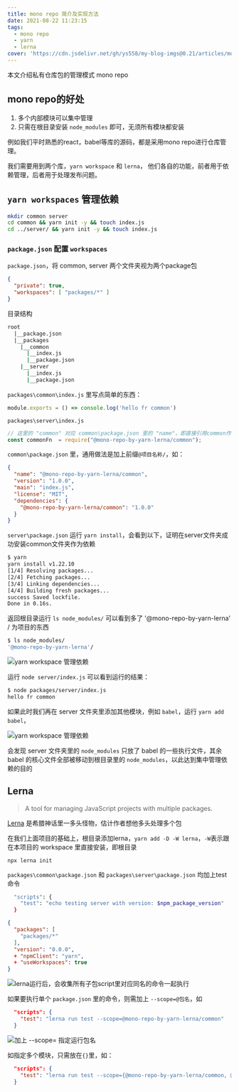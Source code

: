```yaml
---
title: mono repo 简介及实现方法
date: 2021-08-22 11:23:15
tags:
  - mono repo
  - yarn
  - lerna
cover: 'https://cdn.jsdelivr.net/gh/ys558/my-blog-imgs@0.21/articles/mono repo简介及实现方法/cover.png'
---
```


本文介绍私有仓库包的管理模式 mono repo

<!-- more -->

## mono repo的好处
1. 多个内部模块可以集中管理
2. 只需在根目录安装 `node_modules` 即可，无须所有模块都安装

例如我们平时熟悉的react，babel等库的源码，都是采用mono repo进行仓库管理。

我们需要用到两个库，`yarn workspace` 和 `lerna`， 他们各自的功能，前者用于依赖管理，后者用于处理发布问题。

## `yarn workspaces` 管理依赖

```bash
mkdir common server
cd common && yarn init -y && touch index.js
cd ../server/ && yarn init -y && touch index.js
```

### `package.json` 配置 `workspaces`  
`package.json`，将 common, server 两个文件夹视为两个package包
```json
{
  "private": true,
  "workspaces": [ "packages/*" ]
}
```

目录结构
```bash
root
  |__package.json
  |__packages
    |__common
      |__index.js
      |__package.json
    |__server
      |__index.js
      |__package.json
```

`packages\common\index.js` 里写点简单的东西：
```js
module.exports = () => console.log('hello fr common')
```

`packages\server\index.js`
```js
// 这里的 "common" 对应 common\package.json 里的 "name"，即直接引用common作为依赖包
const commonFn  = require("@mono-repo-by-yarn-lerna/common");
```

`common\package.json` 里，通用做法是加上前缀`@项目名称/`，如：
```json
{
  "name": "@mono-repo-by-yarn-lerna/common",
  "version": "1.0.0",
  "main": "index.js",
  "license": "MIT",
  "dependencies": {
    "@mono-repo-by-yarn-lerna/common": "1.0.0"
  }
}
```

`server\package.json` 运行 `yarn install`，会看到以下，证明在server文件夹成功安装common文件夹作为依赖
```bash
$ yarn
yarn install v1.22.10
[1/4] Resolving packages...
[2/4] Fetching packages...
[3/4] Linking dependencies...
[4/4] Building fresh packages...
success Saved lockfile.
Done in 0.16s.
```

返回根目录运行 `ls node_modules/` 可以看到多了 '@mono-repo-by-yarn-lerna' / 为项目的东西
```bash
$ ls node_modules/
'@mono-repo-by-yarn-lerna'/
```

![ yarn workspace 管理依赖](https://cdn.jsdelivr.net/gh/ys558/my-blog-imgs@0.21/articles/monorepo简介及实现方法/01.png)

运行 `node server/index.js` 可以看到运行的结果：
```bash
$ node packages/server/index.js 
hello fr common
```

如果此时我们再在 server 文件夹里添加其他模块，例如 `babel`，运行 `yarn add babel`，

![ yarn workspace 管理依赖 ](https://cdn.jsdelivr.net/gh/ys558/my-blog-imgs@0.21/articles/monorepo简介及实现方法/02.png)

会发现 server 文件夹里的 `node_modules` 只放了 babel 的一些执行文件，其余 babel 的核心文件全部被移动到根目录里的 `node_modules`，以此达到集中管理依赖的目的

## Lerna

> A tool for managing JavaScript projects with multiple packages. 

[Lerna](https://github.com/lerna/lerna) 是希腊神话里一多头怪物，估计作者想他多头处理多个包 

在我们上面项目的基础上，根目录添加lerna，`yarn add -D -W lerna`，`-W`表示跟在本项目的 workspace 里直接安装，即根目录

`npx lerna init`

`packages\common\package.json` 和 `packages\server\package.json` 均加上test命令
```bash
  "scripts": {
    "test": "echo testing server with version: $npm_package_version"
  }
```

```json
{
  "packages": [
    "packages/*"
  ],
  "version": "0.0.0",
  + "npmClient": "yarn",
  + "useWorkspaces": true
}
```

![ lerna运行后，会收集所有子包script里对应同名的命令一起执行 ]('https://cdn.jsdelivr.net/gh/ys558/my-blog-imgs@0.21/articles/monorepo简介及实现方法/03.png')

如果要执行单个 `package.json` 里的命令，则需加上 `--scope=@包名`，如

```json
  "scripts": {
    "test": "lerna run test --scope=@mono-repo-by-yarn-lerna/common"
  }
```

![ 加上 --scope= 指定运行包名 ]('https://cdn.jsdelivr.net/gh/ys558/my-blog-imgs@0.21/articles/monorepo简介及实现方法/04.png')

如指定多个模块，只需放在`{}`里，如：
```json
  "scripts": {
    "test": "lerna run test --scope={@mono-repo-by-yarn-lerna/common, @mono-repo-by-yarn-lerna/server}"
  }
```